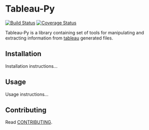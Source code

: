 # Tableau-Py

[![Build Status](https://travis-ci.org/practo/Tableau-Py.svg?branch=master)](https://travis-ci.org/practo/Tableau-Py)
[![Coverage Status](https://coveralls.io/repos/github/practo/Tableau-Py/badge.svg?branch=master)](https://coveralls.io/github/practo/Tableau-Py?branch=master)

Tableau-Py is a library containing set of tools for manipulating and extracting information from [tableau](http://tableau.com) generated files.

## Installation

Installation instructions...

## Usage

Usage instructions...

## Contributing

Read [CONTRIBUTING](CONTRIBUTING.md).
